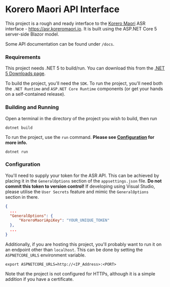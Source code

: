 # Korero Maori API Interface

This project is a rough and ready interface to the [Korero Maori](koreromaori.io) ASR interface - https://asr.koreromaori.io. It is built using the ASP.NET Core 5 server-side Blazor model.

Some API documentation can be found under `/docs`.

### Requirements

This project needs .NET 5 to build/run. You can download this from the [.NET 5 Downloads page](https://dotnet.microsoft.com/download/dotnet/5.0).

To build the project, you'll need the `SDK`. To run the project, you'll need both the `.NET Runtime` and `ASP.NET Core Runtime` components (or get your hands on a self-contained release).

### Building and Running

Open a terminal in the directory of the project you wish to build, then run

```
dotnet build
```

To run the project, use the `run` command. **Please see [Configuration](#Configuration) for more info.**

```
dotnet run
```

### Configuration

You'll need to supply your token for the ASR API. This can be achieved by placing it in the `GeneralOptions` section of the `appsettings.json` file. **Do not commit this token to version control!** If developing using Visual Studio, please utilise the `User Secrets` feature and mimic the `GeneralOptions` section in there.

```json
{
  ...
  "GeneralOptions": {
      "KoreroMaoriApiKey": "YOUR_UNIQUE_TOKEN"
  },
  ...
}
```

Additionally, if you are hosting this project, you'll probably want to run it on an endpoint other than `localhost`. This can be done by setting the `ASPNETCORE_URLS` environment variable.

```
export ASPNETCORE_URLS=http://<IP_Address>:<PORT>
```

Note that the project is not configured for HTTPs, although it is a simple addition if you have a certificate.